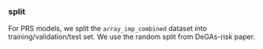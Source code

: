 ### split

For PRS models, we split the `array_imp_combined` dataset into training/validation/test set.
We use the random split from DeGAs-risk paper.
